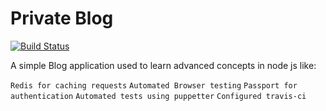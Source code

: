 # Private Blog
[![Build Status](https://travis-ci.org/atdan/Private-Blog.svg?branch=master)](https://travis-ci.org/atdan/Private-Blog)

A simple Blog application used to learn advanced concepts in node js like:

`Redis for caching requests`
`Automated Browser testing`
`Passport for authentication`
`Automated tests using puppetter`
`Configured travis-ci`
